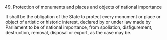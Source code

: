 49. Protection of monuments and places and objects of national importance

It shall be the obligation of the State to protect every monument or place or object of artistic or historic interest, declared by or under law made by Parliament to be of national importance, from spoliation, disfigurement, destruction, removal, disposal or export, as the case may be.

